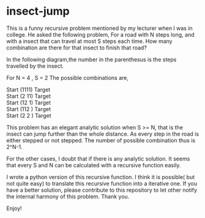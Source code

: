insect-jump
===========

This is a funny recursive problem mentioned by my lecturer when I was in college.  He asked the following problem,
For a road with N steps long, and with a insect that can travel at most S steps each time. How many combination are there for that insect to finish that road?

In the following diagram,the number in the parenthesus is the steps travelled by the insect.

For N = 4 , S = 2
The possible combinations are,

Start (1111) Target  
Start (2 11) Target   
Start (12 1) Target  
Start (112 ) Target  
Start (2 2 ) Target

This problem has an elegant analytic solution when S >= N, that is the insect can jump  further than the whole distance.
As every step in the road is either stepped or not stepped. The number of possible combination thus is 2^N-1.

For the other cases, I doubt that if there is any analytic solution. It seems that every S and N can be calculated with a recursive
function easily.

I wrote a python version of this recursive function. I think it is possible( but not quite easy) to translate this recursive function into a iterative one. If you have a better solution, please contribute to this repository to let
other notify the internal harmony of this problem. Thank you.

Enjoy!



